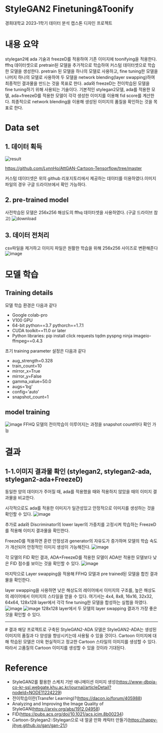 # StyleGAN2 Finetuning&Toonify
경희대학교 2023-1학기 데이터 분석 캡스톤 디자인 프로젝트 

# 내용 요약
 stylegan2에 ada 기술과 freezeD를 적용하여 기존 이미지에 toonifying을 적용한다. ffhq 데이터셋으로 pretrain된 모델을 추가적으로 학습하여 커스텀 데이터셋으로 학습한 모델을 생성한다. pretrain 된 모델을 하나의 모델로 사용하고, fine tuning한 모델을 나머지 하나의 모델로 사용하여 두 모델을 network blending(layer swapping)하여 최종적인 결과물을 만드는 것을 목표로 한다.
 ada와 freezeD는 전이학습된 모델을 fine tuning하기 위해 사용되는 기술이다. 기본적인 stylegan2모델, ada를 적용한 모델, ada+freezeD를 적용한 모델이 각각 생성한 이미지를 이용해 fid score를 계산한다. 최종적으로 network blending을 이용해 생성된 이미지의 품질을 확인하는 것을 목표로 한다.
# Data set
## 1. 데이터 획득
![result](https://github.com/kth321/stylegan2_ada/assets/61428034/482db178-182c-4c50-8d77-368c2b6b48e4)

https://github.com/LynnHo/AttGAN-Cartoon-Tensorflow/tree/master

커스텀 데이터셋은 위의 github 리포지토리에서 제공하는 데이터를 이용하였다.이미지 파일의 경우 구글 드라이브에서 확인 가능하다.

## 2. pre-trained model
사전학습된 모델은 256x256 해상도의 ffhq 데이터셋을 사용하였다. (구글 드라이브 참고)
![download](https://github.com/kth321/stylegan2_ada/assets/61428034/0ea5eb9e-888e-44df-921a-d6ca9124b6c0)

## 3. 데이터 전처리
csv파일을 제거하고 이미지 파일은 원활한 학습을 위해 256x256 사이즈로 변환해준다
![image](https://github.com/kth321/stylegan2_ada/assets/61428034/4027af12-734b-4c07-8424-cacf44e593d6)

# 모델 학습
## Training details
모델 학습 환경은 다음과 같다
- Google colab-pro
- V100 GPU
- 64-bit python==3.7 pythorch==1.7.1
- CUDA toolkit==11.0 or later
- Python libraries: pip install click requests tqdm pyspng ninja imageio-ffmpeg==0.4.3

초기 training parameter 설정은 다음과 같다
- aug_strength=0.328
- train_count=10
- mirror_x=True
- mirror_y=False
- gamma_value=50.0
- augs='bg'
- config='auto'
- snapshot_count=1

## model training
![image](https://github.com/kth321/stylegan2_ada/assets/61428034/3fdffe71-a4e5-4465-9560-50c21b37c9b7)
FFHQ 모델의 전이학습이 이루어지는 과정을 snapshot count마다 확인 가능

# 결과
## 1-1.이미지 결과물 확인 (stylegan2, stylegan2-ada, stylegan2-ada+FreezeD)
동일한 양의 데이터가 주어질 때, ada를 적용했을 때와 적용하지 않았을 때의 이미지 결과물을 비교한다.

시각적으로도 ada를 적용한 이미지가 일관성있고 안정적으로 이미지를 생성하는 것을 확인할 수 있다.
![image](https://github.com/kth321/stylegan2_ada/assets/61428034/ea3746f8-ae42-4b7f-980d-f4f1d3471354)

추가로 ada와 Discriminator의 lower layer의 가중치를 고정시켜 학습하는 FreezeD를 적용해 이미지 결과물을 확인한다.

FreezeD를 적용하면 훈련 안정성과 generator의 자유도가 증가하며 모델의 학습 속도가 개선되어 안정적인 이미지 생성이 가능해진다.
![image](https://github.com/kth321/stylegan2_ada/assets/61428034/80027973-fff5-4f01-93d9-037880169a95)

각 모델의 FID 확인 결과, ADA+FreezeD를 적용한 모델이 ADA만 적용한 모델보다 낮은 FID 점수를 보이는 것을 확인할 수 있다.
![image](https://github.com/kth321/stylegan2_ada/assets/61428034/3e968269-076d-49b1-b8df-42880f32c5d5)

마지막으로 Layer swapping을 적용해 FFHQ 모델과 pre trained된 모델을 합친 결과물을 확인한다.

layer swapping을 사용하면 낮은 해상도의 레이어에서 이미지의 구조를, 높은 해상도의 레이어에서 이미지의 스타일을 얻을 수 있다. 여기서는 4x4, 8x8, 16x16, 32x32, 64x64, 128x128 layer에서 각각 fine tuning한 모델을 합성하는 실험을 하였다.
![image](https://github.com/kth321/stylegan2_ada/assets/61428034/80a6ab33-660c-4b56-b6fc-53272d2f1cdd)
![image](https://github.com/kth321/stylegan2_ada/assets/61428034/a3615277-156f-4143-816c-77ebac68d82e)
128x128 layer에서 두 모델의 layer swapping 결과가 가장 좋은 것을 확인할 수 있다.

<hr>
# 결과
 해당 프로젝트로 구축된 StyleGAN2-ADA 모델은 StyleGAN2-ADA는 생성된 이미지의 품질과 다 양성을 향상시키는데 사용될 수 있을 것이다. Cartoon 이미지에 대해 학습된 모델은 더욱 현실적이고 정교한 Cartoon 스타일의 이미지를 생성할 수 있다. 따라서 고품질의 Cartoon 이미지를 생성할 수 있을 것이라 기대된다.

 # Reference
 - StyleGAN2를 활용한 스케치 기반 애니메이션 이미지 생성(https://www-dbpia-co-kr-ssl.webgate.khu.ac.kr/journal/articleDetail?nodeId=NODE11224229)
- 전이학습이란(Transfer Learning)?(https://dacon.io/forum/405988)
- Analyzing and Improving the Image Quality of StyleGAN(https://arxiv.org/abs/1912.04958)
- FID(https://pubs.acs.org/doi/10.1021/acs.jcim.8b00234)
- Cartoon-Stylegan2::Stylegan으로 내 얼굴 만화 캐릭터 만들기(https://happy-jihye.github.io/gan/gan-21/)
